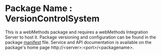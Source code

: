 # Package Name : VersionControlSystem
This is a webMethods package and requires a webMethods Integration Server to host it. Package versioning and configuration can be found in the package [manifest](./VersionControlSystem/manifest.v3) file. Service and API documentation is available on the package's home page http://&lt;server&gt;:&lt;port&gt;/&lt;packagename>.